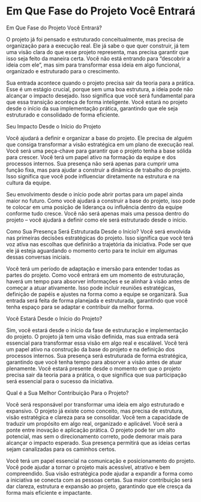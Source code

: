 # Em Que Fase do Projeto Você Entrará

Em Que Fase do Projeto Você Entrará?

O projeto já foi pensado e estruturado conceitualmente, mas precisa de organização para a execução real. Ele já sabe o que quer construir, já tem uma visão clara do que esse projeto representa, mas precisa garantir que isso seja feito da maneira certa. Você não está entrando para “descobrir a ideia com ele”, mas sim para transformar essa ideia em algo funcional, organizado e estruturado para o crescimento.

Sua entrada acontece quando o projeto precisa sair da teoria para a prática. Esse é um estágio crucial, porque sem uma boa estrutura, a ideia pode não alcançar o impacto desejado. Isso significa que você será fundamental para que essa transição aconteça de forma inteligente. Você estará no projeto desde o início da sua implementação prática, garantindo que ele seja estruturado e consolidado de forma eficiente.

Seu Impacto Desde o Início do Projeto

Você ajudará a definir e organizar a base do projeto. Ele precisa de alguém que consiga transformar a visão estratégica em um plano de execução real. Você será uma peça-chave para garantir que o projeto tenha a base sólida para crescer. Você terá um papel ativo na formação da equipe e dos processos internos. Sua presença não será apenas para cumprir uma função fixa, mas para ajudar a construir a dinâmica de trabalho do projeto. Isso significa que você pode influenciar diretamente na estrutura e na cultura da equipe.

Seu envolvimento desde o início pode abrir portas para um papel ainda maior no futuro. Como você ajudará a construir a base do projeto, isso pode te colocar em uma posição de liderança ou influência dentro da equipe conforme tudo cresce. Você não será apenas mais uma pessoa dentro do projeto – você ajudará a definir como ele será estruturado desde o início.

Como Sua Presença Será Estruturada Desde o Início? Você será envolvida nas primeiras decisões estratégicas do projeto. Isso significa que você terá voz ativa nas escolhas que definirão a trajetória da iniciativa. Pode ser que ele já esteja aguardando o momento certo para te incluir em algumas dessas conversas iniciais.

Você terá um período de adaptação e imersão para entender todas as partes do projeto. Como você entrará em um momento de estruturação, haverá um tempo para absorver informações e se alinhar à visão antes de começar a atuar ativamente. Isso pode incluir reuniões estratégicas, definição de papéis e ajustes na forma como a equipe se organizará. Sua entrada será feita de forma planejada e estruturada, garantindo que você tenha espaço para se adaptar e contribuir da melhor forma.

Você Estará Desde o Início do Projeto?

Sim, você estará desde o início da fase de estruturação e implementação do projeto. O projeto já tem uma visão definida, mas sua entrada será essencial para transformar essa visão em algo real e escalável. Você terá um papel ativo na construção da base do projeto e na definição dos processos internos. Sua presença será estruturada de forma estratégica, garantindo que você tenha tempo para absorver a visão antes de atuar plenamente. Você estará presente desde o momento em que o projeto precisa sair da teoria para a prática, o que significa que sua participação será essencial para o sucesso da iniciativa.

Qual é a Sua Melhor Contribuição Para o Projeto?

Você será responsável por transformar uma ideia em algo estruturado e expansivo. O projeto já existe como conceito, mas precisa de estrutura, visão estratégica e clareza para se consolidar. Você tem a capacidade de traduzir um propósito em algo real, organizado e aplicável. Você será a ponte entre inovação e aplicação prática. O projeto pode ter um alto potencial, mas sem o direcionamento correto, pode demorar mais para alcançar o impacto esperado. Sua presença permitirá que as ideias certas sejam canalizadas para os caminhos certos.

Você terá um papel essencial na comunicação e posicionamento do projeto. Você pode ajudar a tornar o projeto mais acessível, atrativo e bem compreendido. Sua visão estratégica pode ajudar a expandir a forma como a iniciativa se conecta com as pessoas certas. Sua maior contribuição será dar clareza, estrutura e expansão ao projeto, garantindo que ele cresça da forma mais eficiente e impactante.